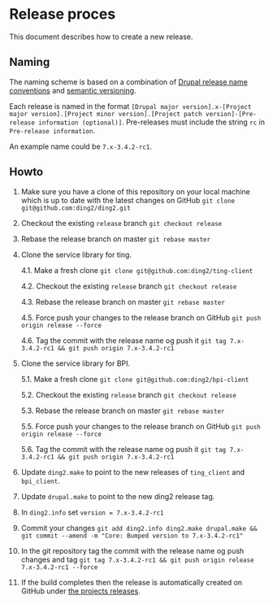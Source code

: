# Release proces

This document describes how to create a new release.

## Naming

The naming scheme is based on a combination of [Drupal release name conventions](https://www.drupal.org/node/1015226) and [semantic versioning](http://semver.org/).

Each release is named in the format `[Drupal major version].x-[Project major version].[Project minor version].[Project patch version]-[Pre-release information (optional)]`. Pre-releases must include the string `rc` in `Pre-release information`.

An example name could be `7.x-3.4.2-rc1`.

## Howto

1. Make sure you have a clone of this repository on your local machine which is up to date with the latest changes on GitHub `git clone git@github.com:ding2/ding2.git`

2. Checkout the existing `release` branch `git checkout release`

3. Rebase the release branch on master `git rebase master`

4. Clone the service library for ting.

	4.1. Make a fresh clone `git clone git@github.com:ding2/ting-client`

	4.2. Checkout the existing `release` branch `git checkout release`

	4.3. Rebase the release branch on master `git rebase master`

	4.5. Force push your changes to the release branch on GitHub `git push origin release --force`

	4.6. Tag the commit with the release name og push it `git tag 7.x-3.4.2-rc1 && git push origin 7.x-3.4.2-rc1`

5. Clone the service library for BPI.

	5.1. Make a fresh clone `git clone git@github.com:ding2/bpi-client`

	5.2. Checkout the existing `release` branch `git checkout release`

	5.3. Rebase the release branch on master `git rebase master`

	5.5. Force push your changes to the release branch on GitHub `git push origin release --force`

	5.6. Tag the commit with the release name og push it `git tag 7.x-3.4.2-rc1 && git push origin 7.x-3.4.2-rc1`

6. Update `ding2.make` to point to the new releases of `ting_client` and `bpi_client`.

7. Update `drupal.make` to point to the new ding2 release tag.

8. In `ding2.info` set `version = 7.x-3.4.2-rc1`

9. Commit your changes `git add ding2.info ding2.make drupal.make && git commit --amend -m "Core: Bumped version to 7.x-3.4.2-rc1"`

10. In the git repository tag the commit with the release name og push changes and tag `git tag 7.x-3.4.2-rc1 && git push origin release  7.x-3.4.2-rc1 --force`

11. If the build completes then the release is automatically created on GitHub under [the projects releases](https://github.com/ding2/ding2/releases).

